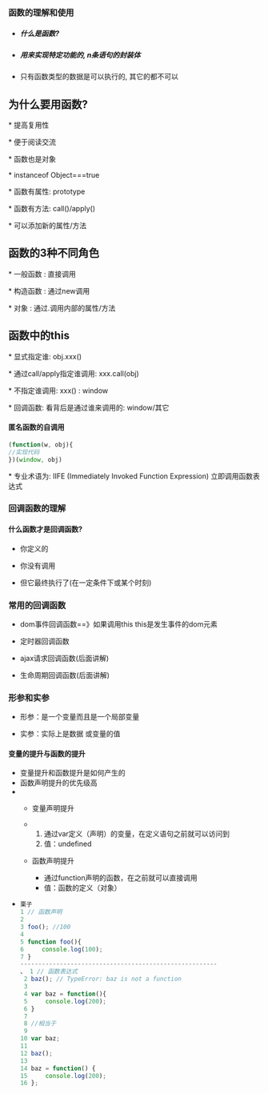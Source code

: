 ### 函数的理解和使用

* ##### 什么是函数?
* ##### 用来实现特定功能的, n条语句的封装体
* 只有函数类型的数据是可以执行的, 其它的都不可以

## 为什么要用函数?

\* 提高复用性

\* 便于阅读交流

\* 函数也是对象

\* instanceof Object===true

\* 函数有属性: prototype

\* 函数有方法: call\(\)/apply\(\)

\* 可以添加新的属性/方法

## 函数的3种不同角色

\* 一般函数 : 直接调用

\* 构造函数 : 通过new调用

\* 对象 : 通过.调用内部的属性/方法

## 函数中的this

\* 显式指定谁: obj.xxx\(\)

\* 通过call/apply指定谁调用: xxx.call\(obj\)

\* 不指定谁调用: xxx\(\)  : window

\* 回调函数: 看背后是通过谁来调用的: window/其它

#### 匿名函数的自调用

```js
(function(w, obj){
//实现代码
})(window, obj)
```

\* 专业术语为: IIFE \(Immediately Invoked Function Expression\) 立即调用函数表达式

### 回调函数的理解

#### 什么函数才是回调函数?

* 你定义的

* 你没有调用

* 但它最终执行了\(在一定条件下或某个时刻\)

### 常用的回调函数

* dom事件回调函数==》如果调用this this是发生事件的dom元素

* 定时器回调函数

* ajax请求回调函数\(后面讲解\)

* 生命周期回调函数\(后面讲解\)

### 形参和实参

* 形参：是一个变量而且是一个局部变量

* 实参：实际上是数据  或变量的值

#### 变量的提升与函数的提升

* 变量提升和函数提升是如何产生的
* 函数声明提升的优先级高
* * 变量声明提升

  * 1. 通过var定义（声明）的变量，在定义语句之前就可以访问到
    2. 值：undefined
  * 函数声明提升
    * 通过function声明的函数，在之前就可以直接调用
    * 值：函数的定义（对象）
* ```js
  栗子
  1 // 函数声明
  2 
  3 foo(); //100
  4 
  5 function foo(){
  6     console.log(100);
  7 }
  -------------------------------------------------------
  、 1 // 函数表达式
   2 baz(); // TypeError: baz is not a function
   3 
   4 var baz = function(){
   5     console.log(200);
   6 }
   7 
   8 //相当于
   9 
  10 var baz;
  11 
  12 baz();
  13 
  14 baz = function() {
  15     console.log(200);
  16 };

  ```

## 




